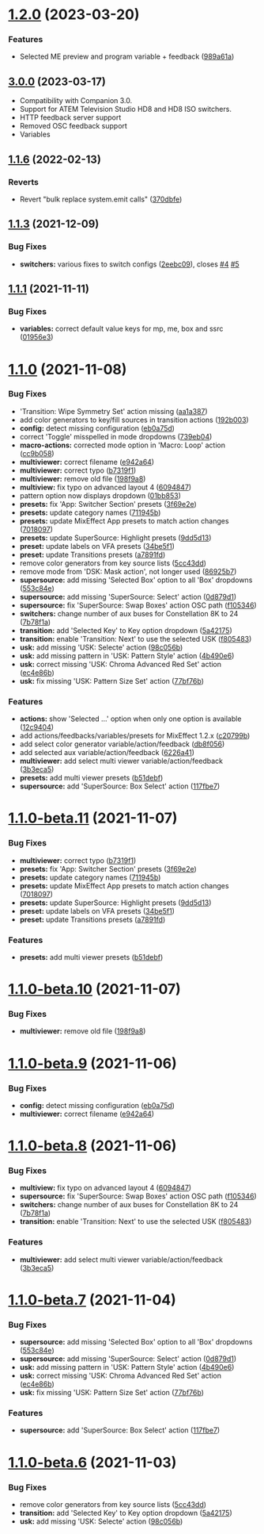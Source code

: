 # [1.2.0](https://github.com/bitfocus/companion-module-tow-mixeffect/compare/v1.1.9...v1.2.0) (2023-03-20)


### Features

* Selected ME preview and program variable + feedback ([989a61a](https://github.com/bitfocus/companion-module-tow-mixeffect/commit/989a61a0b3505158da7ffdce355d92582ee079e2))

## [3.0.0]() (2023-03-17)

* Compatibility with Companion 3.0.
* Support for ATEM Television Studio HD8 and HD8 ISO switchers.
* HTTP feedback server support
* Removed OSC feedback support
* Variables

## [1.1.6](https://github.com/bitfocus/companion-module-tow-mixeffect/compare/v1.1.5...v1.1.6) (2022-02-13)


### Reverts

* Revert "bulk replace system.emit calls" ([370dbfe](https://github.com/bitfocus/companion-module-tow-mixeffect/commit/370dbfe15ed98cee197b8df833ce2faa7f52f4c1))

## [1.1.3](https://github.com/bitfocus/companion-module-tow-mixeffect/compare/v1.1.2...v1.1.3) (2021-12-09)


### Bug Fixes

* **switchers:** various fixes to switch configs ([2eebc09](https://github.com/bitfocus/companion-module-tow-mixeffect/commit/2eebc094f418c8fbaf26f1ed7f6de5517e3dbc89)), closes [#4](https://github.com/bitfocus/companion-module-tow-mixeffect/issues/4) [#5](https://github.com/bitfocus/companion-module-tow-mixeffect/issues/5)

## [1.1.1](https://github.com/bitfocus/companion-module-tow-mixeffect/compare/v1.1.0...v1.1.1) (2021-11-11)


### Bug Fixes

* **variables:** correct default value keys for mp, me, box and ssrc ([01956e3](https://github.com/bitfocus/companion-module-tow-mixeffect/commit/01956e39fa144c09e9e53b4fb64c7e9a9a92ca99))

# [1.1.0](https://github.com/estilles/companion-module-tow-mixeffect/compare/v1.0.2...v1.1.0) (2021-11-08)


### Bug Fixes

* 'Transition: Wipe Symmetry Set' action missing ([aa1a387](https://github.com/estilles/companion-module-tow-mixeffect/commit/aa1a3872c90d9043f692f0ef2f6817dd83ccba8d))
* add color generators to key/fill sources in transition actions ([192b003](https://github.com/estilles/companion-module-tow-mixeffect/commit/192b0032c3ed5d23c58164c01cfedb26a254a95b))
* **config:** detect missing configuration ([eb0a75d](https://github.com/estilles/companion-module-tow-mixeffect/commit/eb0a75d9ff40b6735054a0b9526d9aba69b08179))
* correct 'Toggle' misspelled in mode dropdowns ([739eb04](https://github.com/estilles/companion-module-tow-mixeffect/commit/739eb0415654b943dacedb99d4463ac492a49353))
* **macro-actions:** corrected mode option in 'Macro: Loop' action ([cc9b058](https://github.com/estilles/companion-module-tow-mixeffect/commit/cc9b05860901f7fccc4a281b60dd8a2b87da44a2))
* **multiviewer:** correct filename ([e942a64](https://github.com/estilles/companion-module-tow-mixeffect/commit/e942a64d508f67ddafa305ccbf3a5694464c88cc))
* **multiviewer:** correct typo ([b7319f1](https://github.com/estilles/companion-module-tow-mixeffect/commit/b7319f167aceeddcffd3648228babfcf5e98553b))
* **multiviewer:** remove old file ([198f9a8](https://github.com/estilles/companion-module-tow-mixeffect/commit/198f9a87963ddcab9ae504434cdc1cbbbe72685f))
* **multiview:** fix typo on advanced layout 4 ([6094847](https://github.com/estilles/companion-module-tow-mixeffect/commit/60948475ff5418bbd852690b056f9615fb72e85a))
* pattern option now displays dropdown ([01bb853](https://github.com/estilles/companion-module-tow-mixeffect/commit/01bb853a63c02738b1c8751cf0396c83232277cd))
* **presets:** fix 'App: Switcher Section' presets ([3f69e2e](https://github.com/estilles/companion-module-tow-mixeffect/commit/3f69e2e2f4982c29c3530455a62e968d9ba047e0))
* **presets:** update category names ([711945b](https://github.com/estilles/companion-module-tow-mixeffect/commit/711945b44cc457caa52c69255443a20d824be17b))
* **presets:** update MixEffect App presets to match action changes ([7018097](https://github.com/estilles/companion-module-tow-mixeffect/commit/70180979013fe85437b0ab7ceb56edf5ec839a54))
* **presets:** update SuperSource: Highlight presets ([9dd5d13](https://github.com/estilles/companion-module-tow-mixeffect/commit/9dd5d13f6b5b5533a3d60e2402490fa15d93e35c))
* **preset:** update labels on VFA presets ([34be5f1](https://github.com/estilles/companion-module-tow-mixeffect/commit/34be5f1064c084558f44f2fd01533d11d1a057f3))
* **preset:** update Transitions presets ([a7891fd](https://github.com/estilles/companion-module-tow-mixeffect/commit/a7891fd1b28f4a31cb3cd557741e2e940519dbc5))
* remove color generators from key source lists ([5cc43dd](https://github.com/estilles/companion-module-tow-mixeffect/commit/5cc43ddb1f157e5798da54ebfebd3b3d764ab103))
* remove mode from 'DSK: Mask action', not longer used ([86925b7](https://github.com/estilles/companion-module-tow-mixeffect/commit/86925b7427cb5e3f049f41e83cb4874a4f57b7a8))
* **supersource:** add missing 'Selected Box' option to all 'Box' dropdowns ([553c84e](https://github.com/estilles/companion-module-tow-mixeffect/commit/553c84e76983e165c92b74c33688b819c031b46a))
* **supersource:** add missing 'SuperSource: Select' action ([0d879d1](https://github.com/estilles/companion-module-tow-mixeffect/commit/0d879d11ef637fe86be27c61f9d7d3d3c751a3d6))
* **supersource:** fix 'SuperSource: Swap Boxes' action OSC path ([f105346](https://github.com/estilles/companion-module-tow-mixeffect/commit/f105346ee312e0f201735a96157ba1ebf0f890f6))
* **switchers:** change number of aux buses for Constellation 8K to 24 ([7b78f1a](https://github.com/estilles/companion-module-tow-mixeffect/commit/7b78f1a9912b70789618e53237a6301a86344656))
* **transition:** add 'Selected Key' to Key option dropdown ([5a42175](https://github.com/estilles/companion-module-tow-mixeffect/commit/5a421754e865708e3a3a92afaf836c829226b730))
* **transition:** enable 'Transition: Next' to use the selected USK ([f805483](https://github.com/estilles/companion-module-tow-mixeffect/commit/f805483700558b977519b6f5f56fb85ecae00d8b))
* **usk:** add missing 'USK: Selecte' action ([98c056b](https://github.com/estilles/companion-module-tow-mixeffect/commit/98c056bca57a70651fb543bb336dd65438bf046b))
* **usk:** add missing pattern in 'USK: Pattern Style' action ([4b490e6](https://github.com/estilles/companion-module-tow-mixeffect/commit/4b490e65ce5a6703e4bf8612c8bc8fbfda4a94c9))
* **usk:** correct missing 'USK: Chroma Advanced Red Set' action ([ec4e86b](https://github.com/estilles/companion-module-tow-mixeffect/commit/ec4e86bf124da4f1c233b8cb486b991e550e3abf))
* **usk:** fix missing 'USK: Pattern Size Set' action ([77bf76b](https://github.com/estilles/companion-module-tow-mixeffect/commit/77bf76b32e8e1773ef41ab1e42ba6824daa1be14))


### Features

* **actions:** show 'Selected ...' option when only one option is available ([12c9404](https://github.com/estilles/companion-module-tow-mixeffect/commit/12c9404a9a36b892644ee4ff50b00f1931d67434))
* add actions/feedbacks/variables/presets for MixEffect 1.2.x ([c20799b](https://github.com/estilles/companion-module-tow-mixeffect/commit/c20799b85d1a307620177e5645421234f9f4afa0))
* add select color generator variable/action/feedback ([db8f056](https://github.com/estilles/companion-module-tow-mixeffect/commit/db8f0565a13dd21a823dcb34f963cf7d484b8919))
* add selected aux variable/action/feedback ([6226a41](https://github.com/estilles/companion-module-tow-mixeffect/commit/6226a41859b8393c7c59141923788c19fda01d98))
* **multiviewer:** add select multi viewer variable/action/feedback ([3b3eca5](https://github.com/estilles/companion-module-tow-mixeffect/commit/3b3eca5a9f2582a96990d8fbe5ec5e7991d8de23))
* **presets:** add multi viewer presets ([b51debf](https://github.com/estilles/companion-module-tow-mixeffect/commit/b51debf474febdb91e3c7dc55decef238bd0900c))
* **supersource:** add 'SuperSource: Box Select' action ([117fbe7](https://github.com/estilles/companion-module-tow-mixeffect/commit/117fbe79deac4652aedbe840fce3f766673a1188))

# [1.1.0-beta.11](https://github.com/estilles/companion-module-tow-mixeffect/compare/v1.1.0-beta.10...v1.1.0-beta.11) (2021-11-07)


### Bug Fixes

* **multiviewer:** correct typo ([b7319f1](https://github.com/estilles/companion-module-tow-mixeffect/commit/b7319f167aceeddcffd3648228babfcf5e98553b))
* **presets:** fix 'App: Switcher Section' presets ([3f69e2e](https://github.com/estilles/companion-module-tow-mixeffect/commit/3f69e2e2f4982c29c3530455a62e968d9ba047e0))
* **presets:** update category names ([711945b](https://github.com/estilles/companion-module-tow-mixeffect/commit/711945b44cc457caa52c69255443a20d824be17b))
* **presets:** update MixEffect App presets to match action changes ([7018097](https://github.com/estilles/companion-module-tow-mixeffect/commit/70180979013fe85437b0ab7ceb56edf5ec839a54))
* **presets:** update SuperSource: Highlight presets ([9dd5d13](https://github.com/estilles/companion-module-tow-mixeffect/commit/9dd5d13f6b5b5533a3d60e2402490fa15d93e35c))
* **preset:** update labels on VFA presets ([34be5f1](https://github.com/estilles/companion-module-tow-mixeffect/commit/34be5f1064c084558f44f2fd01533d11d1a057f3))
* **preset:** update Transitions presets ([a7891fd](https://github.com/estilles/companion-module-tow-mixeffect/commit/a7891fd1b28f4a31cb3cd557741e2e940519dbc5))


### Features

* **presets:** add multi viewer presets ([b51debf](https://github.com/estilles/companion-module-tow-mixeffect/commit/b51debf474febdb91e3c7dc55decef238bd0900c))

# [1.1.0-beta.10](https://github.com/estilles/companion-module-tow-mixeffect/compare/v1.1.0-beta.9...v1.1.0-beta.10) (2021-11-07)


### Bug Fixes

* **multiviewer:** remove old file ([198f9a8](https://github.com/estilles/companion-module-tow-mixeffect/commit/198f9a87963ddcab9ae504434cdc1cbbbe72685f))

# [1.1.0-beta.9](https://github.com/estilles/companion-module-tow-mixeffect/compare/v1.1.0-beta.8...v1.1.0-beta.9) (2021-11-06)


### Bug Fixes

* **config:** detect missing configuration ([eb0a75d](https://github.com/estilles/companion-module-tow-mixeffect/commit/eb0a75d9ff40b6735054a0b9526d9aba69b08179))
* **multiviewer:** correct filename ([e942a64](https://github.com/estilles/companion-module-tow-mixeffect/commit/e942a64d508f67ddafa305ccbf3a5694464c88cc))

# [1.1.0-beta.8](https://github.com/estilles/companion-module-tow-mixeffect/compare/v1.1.0-beta.7...v1.1.0-beta.8) (2021-11-06)


### Bug Fixes

* **multiview:** fix typo on advanced layout 4 ([6094847](https://github.com/estilles/companion-module-tow-mixeffect/commit/60948475ff5418bbd852690b056f9615fb72e85a))
* **supersource:** fix 'SuperSource: Swap Boxes' action OSC path ([f105346](https://github.com/estilles/companion-module-tow-mixeffect/commit/f105346ee312e0f201735a96157ba1ebf0f890f6))
* **switchers:** change number of aux buses for Constellation 8K to 24 ([7b78f1a](https://github.com/estilles/companion-module-tow-mixeffect/commit/7b78f1a9912b70789618e53237a6301a86344656))
* **transition:** enable 'Transition: Next' to use the selected USK ([f805483](https://github.com/estilles/companion-module-tow-mixeffect/commit/f805483700558b977519b6f5f56fb85ecae00d8b))


### Features

* **multiviewer:** add select multi viewer variable/action/feedback ([3b3eca5](https://github.com/estilles/companion-module-tow-mixeffect/commit/3b3eca5a9f2582a96990d8fbe5ec5e7991d8de23))

# [1.1.0-beta.7](https://github.com/estilles/companion-module-tow-mixeffect/compare/v1.1.0-beta.6...v1.1.0-beta.7) (2021-11-04)


### Bug Fixes

* **supersource:** add missing 'Selected Box' option to all 'Box' dropdowns ([553c84e](https://github.com/estilles/companion-module-tow-mixeffect/commit/553c84e76983e165c92b74c33688b819c031b46a))
* **supersource:** add missing 'SuperSource: Select' action ([0d879d1](https://github.com/estilles/companion-module-tow-mixeffect/commit/0d879d11ef637fe86be27c61f9d7d3d3c751a3d6))
* **usk:** add missing pattern in 'USK: Pattern Style' action ([4b490e6](https://github.com/estilles/companion-module-tow-mixeffect/commit/4b490e65ce5a6703e4bf8612c8bc8fbfda4a94c9))
* **usk:** correct missing 'USK: Chroma Advanced Red Set' action ([ec4e86b](https://github.com/estilles/companion-module-tow-mixeffect/commit/ec4e86bf124da4f1c233b8cb486b991e550e3abf))
* **usk:** fix missing 'USK: Pattern Size Set' action ([77bf76b](https://github.com/estilles/companion-module-tow-mixeffect/commit/77bf76b32e8e1773ef41ab1e42ba6824daa1be14))


### Features

* **supersource:** add 'SuperSource: Box Select' action ([117fbe7](https://github.com/estilles/companion-module-tow-mixeffect/commit/117fbe79deac4652aedbe840fce3f766673a1188))

# [1.1.0-beta.6](https://github.com/estilles/companion-module-tow-mixeffect/compare/v1.1.0-beta.5...v1.1.0-beta.6) (2021-11-03)


### Bug Fixes

* remove color generators from key source lists ([5cc43dd](https://github.com/estilles/companion-module-tow-mixeffect/commit/5cc43ddb1f157e5798da54ebfebd3b3d764ab103))
* **transition:** add 'Selected Key' to Key option dropdown ([5a42175](https://github.com/estilles/companion-module-tow-mixeffect/commit/5a421754e865708e3a3a92afaf836c829226b730))
* **usk:** add missing 'USK: Selecte' action ([98c056b](https://github.com/estilles/companion-module-tow-mixeffect/commit/98c056bca57a70651fb543bb336dd65438bf046b))

